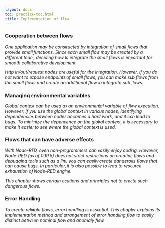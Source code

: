 ```yaml
---
layout: docs
toc: practice-toc.html
title: Implementation of flow
---
```


### Cooperation between flows  
 
*One application may be constructed by integration of small flows that provide small functions. Since each small flow may be created by a different team, deciding how to integrate the small flows is important for smooth collaborative development.*    
 
*Http in/out/request nodes are useful for the integration. However, if you do not want to expose endpoints of small flows, you can make sub flows from the small flows and create an additional flow to integrate sub flows.*  
 
### Managing environmental variables  
 
*Global context can be used as an environmental variable of flow execution. However, if you use the global context in various nodes, identifying dependencies between nodes becomes a hard work, and it can lead to bugs. To minimize the dependence on the global context, it is necessary to make it easier to see where the global context is used.*    
 
### Flows that can have adverse effects  
 
*With Node-RED, even non-programmers can easily enjoy coding. However, Node-RED (as of 0.19.5) does not strict restrictions on creating flows and debugging tools such as a lint, you can easily create dangerous flows that can cause bugs. In particular, it is also possible to lead to resource exhaustion of Node-RED engine.*      
 
*This chapter shows certain cautions and principles not to create such dangerous flows.*    
 
### Error Handling  
 
*To create reliable flows, error handling is essential. This chapter explains its implementation method and arrangement of error handling flow to easily distinct between nominal flow and anomaly flow.*    